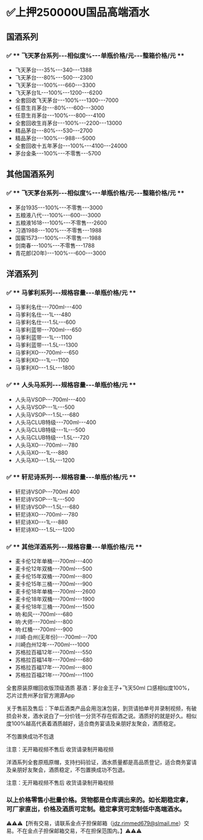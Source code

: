# ✅上押250000U国品高端酒水


## 国酒系列
### ✅ ** 飞天茅台系列---相似度%---单瓶价格/元---整箱价格/元 **
- 飞天茅台---35%---340---1388
- 飞天茅台---80%---500---2300
- 飞天茅台---100%---660---3300
- 飞天茅台1L---100%---1200---6200
- 全套回收飞天茅台---100%---1300---7000
- 任意生肖茅台---80%---600---3000
- 任意生肖茅台---100%---800---4100
- 全套回收生肖茅台---100%---2200---13000
- 精品茅台---80%---530---2700
- 精品茅台---100%---988---5000
- 全套回收十五年茅台---100%---4100---24000
- 茅台金条---100%---不零售---5700
## 其他国酒系列
### ✅ ** 飞天茅台系列---相似度%---单瓶价格/元---整箱价格/元 **
- 茅台1935---100%---不零售---3000
- 五粮液八代---100%---600---3000
- 五粮液1618---100%---不零售---2600
- 习酒1988---100%---不零售---1988
- 国窖1573---100%---不零售---1988
- 剑南春---100%---不零售---1788
- 青花郎(20年)---100%---600---3000


## 洋酒系列
### ✅ ** 马爹利系列---规格容量---单瓶价格/元 **
- 马爹利名仕---700ml---400
- 马爹利名仕---1L---480
- 马爹利名仕---1.5L---600
- 马爹利蓝带---700ml---650
- 马爹利蓝带---1L---1100
- 马爹利蓝带---1.5L---1300
- 马爹利XO---700ml---650
- 马爹利XO---1L---1100
- 马爹利XO---1.5L---1800
### ✅ ** 人头马系列---规格容量---单瓶价格/元 **
- 人头马VSOP---700ml---400
- 人头马VSOP---1L---500
- 人头马VSOP---1.5L---680
- 人头马CLUB特级---700ml---400
- 人头马CLUB特级---1L---500
- 人头马CLUB特级---1.5L---720
- 人头马XO---700ml---780
- 人头马XO---1L---880
- 人头马XO---1.5L---1200
### ✅ ** 轩尼诗系列---规格容量---单瓶价格/元 **
- 轩尼诗VSOP---700ml	400
- 轩尼诗VSOP---1L---500
- 轩尼诗VSOP---1.5L---680
- 轩尼诗XO---700ml---780
- 轩尼诗XO---1L---880
- 轩尼诗XO---1.5L---1200
### ✅ ** 其他洋酒系列---规格容量---单瓶价格/元 **
- 麦卡伦12年单桶---700ml---400
- 麦卡伦12年双桶---700ml---500
- 麦卡伦15年双桶---700ml---800
- 麦卡伦15年三桶---700ml---900
- 麦卡伦18年单桶---700ml---2600
- 麦卡伦18年双桶---700ml---1900
- 麦卡伦18年三桶---700ml---1500
- 响·和风---700ml---680
- 响·大师---700ml---800
- 响·红桶---700ml---900
- 川崎·白州(无年份)---700ml---700
- 川崎白州12年---700ml---1000
- 苏格拉百福12年---700ml---550
- 苏格拉百福14年---700ml---680
- 苏格拉百福17年---700ml---800
- 苏格拉百福21年---700ml---1100



全套原装原帽回收版顶级酒质
基酒：茅台金王子+飞天50ml
口感相似度100%，芯片过贵州茅台官方溯源App

关于售前及售后：下单后酒类产品会用泡沫包装，到货请拍单号并录制视频，有破损会补发，酒水说白了一分价钱一分货不存在假酒之说。酒质好的就是好久。相似度100%越高代表着酒质越好，适合商务宴请及亲朋好友聚会，酒质稳定。

不包置换成功不包退

注意：无开箱视频不售后  收货请录制开箱视频

洋酒系列全套原瓶原帽，支持扫码验证，酒水质量都是高品质登记，适合商务宴请及亲朋好友聚会，酒质稳定，不包置换成功不包退。

注意：无开箱视频不售后  收货请录制开箱视频

### 以上价格零售小批量价格。货物都是仓库调出来的。如长期稳定拿，可厂家直出，价格及酒质可定制。稳定拿货可定制低中高端酒水。

⚠️⚠️⚠️【所有交易，请联系金点子担保邮箱（jdz.rimmed679@slmail.me）交易。不在金点子担保邮箱交易，不在担保范围内。】⚠️⚠️⚠️
